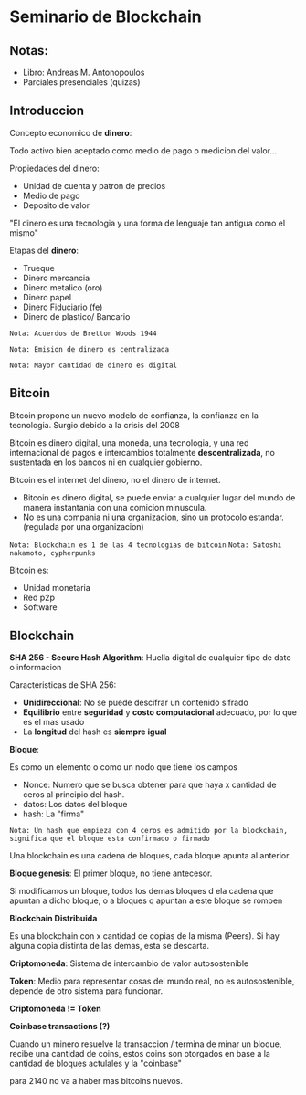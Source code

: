# Seminario de Blockchain

## Notas:

* Libro: Andreas M. Antonopoulos
* Parciales presenciales (quizas)

## Introduccion

Concepto economico de **dinero**:

Todo activo bien aceptado como medio de pago o medicion del valor...

Propiedades del dinero:
* Unidad de cuenta y patron de precios
* Medio de pago
* Deposito de valor

"El dinero es una tecnologia y una forma de lenguaje tan antigua como el mismo"

Etapas del **dinero**:
* Trueque
* Dinero mercancia
* Dinero metalico (oro)
* Dinero papel
* Dinero Fiduciario (fe)
* Dinero de plastico/ Bancario

`Nota: Acuerdos de Bretton Woods 1944`

`Nota: Emision de dinero es centralizada`

`Nota: Mayor cantidad de dinero es digital`

## Bitcoin

Bitcoin propone un nuevo modelo de confianza, la confianza en la tecnologia. Surgio debido a la crisis del 2008

Bitcoin es dinero digital, una moneda, una tecnologia, y una red internacional de pagos e intercambios totalmente **descentralizada**, no sustentada en los bancos ni en cualquier gobierno.

Bitcoin es el internet del dinero, no el dinero de internet.

* Bitcoin es dinero digital, se puede enviar a cualquier lugar del mundo de manera instantania con una comicion minuscula.
* No es una compania ni una organizacion, sino un protocolo estandar. (regulada por una organizacion)

`Nota: Blockchain es 1 de las 4 tecnologias de bitcoin`
`Nota: Satoshi nakamoto, cypherpunks`

Bitcoin es:
- Unidad monetaria
- Red p2p
- Software

## Blockchain


**SHA 256 - Secure Hash Algorithm**: Huella digital de cualquier tipo de dato o informacion

Caracteristicas de SHA 256:

* **Unidireccional**: No se puede descifrar un contenido sifrado
* **Equilibrio** entre **seguridad** y **costo computacional** adecuado, por lo que es el mas usado
* La **longitud** del hash es **siempre igual**

**Bloque**:

Es como un elemento o como un nodo que tiene los campos 
* Nonce: Numero que se busca obtener para que haya x cantidad de ceros al principio del hash. 
* datos: Los datos del bloque
* hash: La "firma"

`Nota: Un hash que empieza con 4 ceros es admitido por la blockchain, significa que el bloque esta confirmado o firmado`

Una blockchain es una cadena de bloques, cada bloque apunta al anterior.

**Bloque genesis**: El primer bloque, no tiene antecesor.

Si modificamos un bloque, todos los demas bloques d ela cadena que apuntan a dicho bloque, o a bloques q apuntan a este bloque se rompen

**Blockchain Distribuida**

Es una blockchain con x cantidad de copias de la misma (Peers). Si hay alguna copia distinta de las demas, esta se descarta.

**Criptomoneda**: Sistema de intercambio de valor autosostenible

**Token**: Medio para representar cosas del mundo real, no es autosostenible, depende de otro sistema para funcionar.

**Criptomoneda != Token**

**Coinbase transactions (?)**

Cuando un minero resuelve la transaccion / termina de minar un bloque, recibe una cantidad de coins, estos coins son otorgados en base a la cantidad de bloques actulales y la "coinbase" 

para 2140 no va a haber mas bitcoins nuevos.